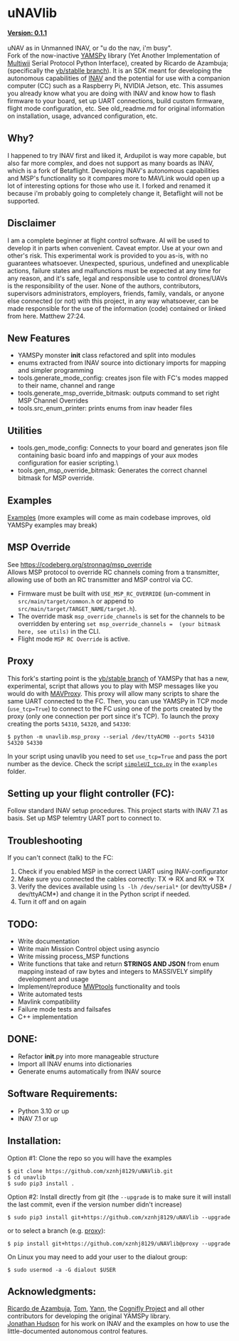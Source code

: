# uNAVlib
**[Version: 0.1.1](CHANGELOG)**\
\
uNAV as in Unmanned INAV, or "u do the nav, i'm busy".\
Fork of the now-inactive [YAMSPy](https://github.com/thecognifly/YAMSPy) library (Yet Another Implementation of [Multiwii](https://github.com/multiwii) Serial Protocol Python Interface), created by Ricardo de Azambuja; (specifically the [yb/stablle branch](https://github.com/thecognifly/YAMSPy/tree/yb/stable)). It is an SDK meant for developing the autonomous capabilities of [INAV](https://github.com/INAVFlight/INAV) and the potential for use with a companion computer (CC) such as a Raspberry Pi, NVIDIA Jetson, etc. This assumes you already know what you are doing with INAV and know how to flash firmware to your board, set up UART connections, build custom firmware, flight mode configuration, etc. See old_readme.md for original information on installation, usage, advanced configuration, etc. 

## Why?
I happened to try INAV first and liked it, Ardupilot is way more capable, but also far more complex, and does not support as many boards as INAV, which is a fork of Betaflight. Developing INAV's autonomous capabilities and MSP's functionality so it compares more to MAVLink would open up a lot of interesting options for those who use it. I forked and renamed it because i'm probably going to completely change it, Betaflight will not be supported.

## Disclaimer ## 
I am a complete beginner at flight control software. AI will be used to develop it in parts when convenient. Caveat emptor. Use at your own and other's risk. This experimental work is provided to you as-is, with no guarantees whatsoever. Unexpected, spurious, undefined and unexplicable actions, failure states and malfunctions must be expected at any time for any reason, and it's safe, legal and responsible use to control drones/UAVs is the responsibility of the user. None of the authors, contributors, supervisors administrators, employers, friends, family, vandals, or anyone else connected (or not) with this project, in any way whatsoever, can be made responsible for the use of the information (code) contained or linked from here. Matthew 27:24.

## New Features ##
* YAMSPy monster __init__ class refactored and split into modules
* enums extracted from INAV source into dictionary imports for mapping and simpler programming
* tools.generate_mode_config: creates json file with FC's modes mapped to their name, channel and range
* tools.generate_msp_override_bitmask: outputs command to set right MSP Channel Overrides
* tools.src_enum_printer: prints enums from inav header files

## Utilities
* tools.gen_mode_config: Connects to your board and generates json file containing basic board info and mappings of your aux modes configuration for easier scripting.\
* tools.gen_msp_override_bitmask: Generates the correct channel bitmask for MSP override.

## Examples
[Examples](/examples) (more examples will come as main codebase improves, old YAMSPy examples may break)

## MSP Override
See https://codeberg.org/stronnag/msp_override \
Allows MSP protocol to override RC channels coming from a transmitter, allowing use of both an RC transmitter and MSP control via CC.
* Firmware must be built with  `USE_MSP_RC_OVERRIDE` (un-comment in `src/main/target/common.h` or append to `src/main/target/TARGET_NAME/target.h`).
* The override mask `msp_override_channels` is set for the channels to be overridden by entering `set msp_override_channels =  (your bitmask here, see utils)` in the CLI.
* Flight mode `MSP RC Override` is active.

## Proxy
This fork's starting point is the [yb/stable branch](https://github.com/thecognifly/YAMSPy/tree/yb/stable) of YAMSPy that has a new, experimental, script that allows you to play with MSP messages like you would do with [MAVProxy](https://ardupilot.org/mavproxy/). This proxy will allow many scripts to share the same UART connected to the FC. Then, you can use YAMSPy in TCP mode (`use_tcp=True`) to connect to the FC using one of the ports created by the proxy (only one connection per port since it's TCP). To launch the proxy creating the ports `54310`, `54320`, and `54330`:

```
$ python -m unavlib.msp_proxy --serial /dev/ttyACM0 --ports 54310 54320 54330
```
In your script using unavlib you need to set `use_tcp=True` and pass the port number as the device. Check the script [`simpleUI_tcp.py`](/examples/simpleUI_tcp.py) in the `examples` folder.

## Setting up your flight controller (FC):
Follow standard INAV setup procedures. This project starts with INAV 7.1 as basis. Set up MSP telemtry UART port to connect to.

## Troubleshooting
If you can't connect (talk) to the FC:
1. Check if you enabled MSP in the correct UART using INAV-configurator
2. Make sure you connected the cables correctly: TX => RX and RX => TX
3. Verify the devices available using ```ls -lh /dev/serial*``` (or dev/ttyUSB* / dev/ttyACM*) and change it in the Python script if needed.
4. Turn it off and on again

## TODO:
* Write documentation
* Write main Mission Control object using asyncio
* Write missing process_MSP functions
* Write functions that take and return **STRINGS AND JSON** from enum mapping instead of raw bytes and integers to MASSIVELY simplify development and usage
* Implement/reproduce [MWPtools](https://github.com/stronnag/mwptools) functionality and tools
* Write automated tests
* Mavlink compatibility
* Failure mode tests and failsafes
* C++ implementation

## DONE:
* Refactor __init__.py into more manageable structure
* Import all INAV enums into dictionaries
* Generate enums automatically from INAV source

## Software Requirements:
* Python 3.10 or up
* INAV 7.1 or up

## Installation:
Option #1: Clone the repo so you will have the examples
```
$ git clone https://github.com/xznhj8129/uNAVlib.git
$ cd unavlib
$ sudo pip3 install .
```

Option #2: Install directly from git (the `--upgrade` is to make sure it will install the last commit, even if the version number didn't increase)
```
$ sudo pip3 install git+https://github.com/xznhj8129/uNAVlib --upgrade

```
or to select a branch (e.g. [proxy](https://github.com/xznhj8129/uNAVlib/tree/proxy)):

```
$ pip install git+https://github.com/xznhj8129/uNAVlib@proxy --upgrade
```

On Linux you may need to add your user to the dialout group:
```
$ sudo usermod -a -G dialout $USER
```

## Acknowledgments:
[Ricardo de Azambuja](https://github.com/ricardodeazambuja), [Tom](https://github.com/cmftom), [Yann](https://github.com/yannbouteiller), the [Cognifly Project](https://github.com/thecognifly/) and all other contributors for developing the original YAMSPy library.\
[Jonathan Hudson](https://github.com/stronnag) for his work on INAV and the examples on how to use the little-documented autonomous control features.
